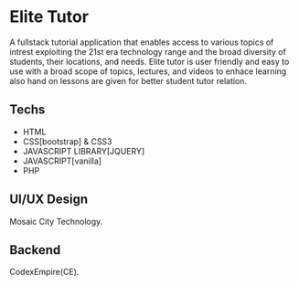 # Elite Tutor
A fullstack tutorial application that enables access to various topics of intrest exploiting the 21st era technology range and the broad diversity of students, their locations, and needs. Elite tutor is user friendly and easy to use with a broad scope of topics, lectures, and videos to enhace learning also hand on lessons are given for better student tutor relation.

## Techs
* HTML
* CSS[bootstrap] & CSS3
* JAVASCRIPT LIBRARY[JQUERY]
* JAVASCRIPT[vanilla]
* PHP

## UI/UX Design
Mosaic City Technology.

## Backend
CodexEmpire(CE).
